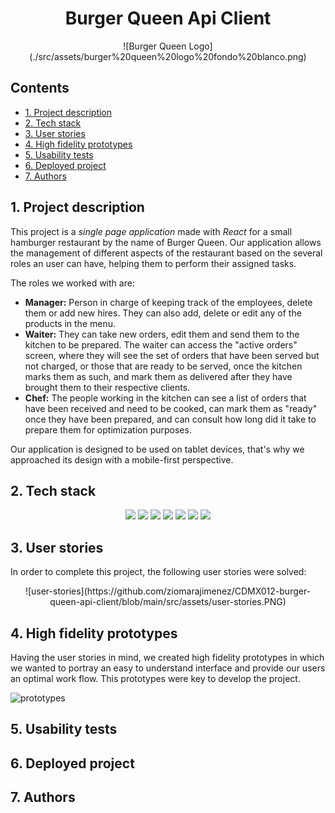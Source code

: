 <div align="center">
  <h1> Burger Queen Api Client </h1>
  ![Burger Queen Logo](./src/assets/burger%20queen%20logo%20fondo%20blanco.png)
</div>

## Contents

* [1. Project description](#1-project-description)
* [2. Tech stack](#2-tech-stack)
* [3. User stories](#3-user-stories)
* [4. High fidelity prototypes](#4-high-fidelity-prototypes)
* [5. Usability tests](#5-usability-tests)
* [6. Deployed project](#6-deployed-project)
* [7. Authors](#7-authors)

## 1. Project description

This project is a *single page application* made with *React* for a small hamburger restaurant by the name of Burger Queen. Our application allows the management of different aspects of the restaurant based on the several roles an user can have, helping them to perform their assigned tasks. 

The roles we worked with are:

* **Manager:** Person in charge of keeping track of the employees, delete them or add new hires. They can also add, delete or edit any of the products in the menu.
* **Waiter:** They can take new orders, edit them and send them to the kitchen to be prepared. The waiter can access the "active orders" screen, where they will see the set of orders that have been served but not charged, or those that are ready to be served, once the kitchen marks them as such, and mark them as delivered after they have brought them to their respective clients. 
* **Chef:** The people working in the kitchen can see a list of orders that have been received and need to be cooked, can mark them as "ready" once they have been prepared, and can consult how long did it take to prepare them for optimization purposes. 

Our application is designed to be used on tablet devices, that's why we approached its design with a mobile-first perspective. 

## 2. Tech stack

<div align="center">
<a title="ReactJs" href="https://es.reactjs.org/"><img src="https://img.shields.io/badge/React-20232A?style=for-the-badge&logo=react&logoColor=61DAFB"></a>
<a title="ReactRouter" href="https://es.reactjs.org/"><img src="https://img.shields.io/badge/React_Router-CA4245?style=for-the-badge&logo=react-router&logoColor=white"></a>
<a title="JavaScript" href="https://developer.mozilla.org/es/docs/Web/JavaScript"><img src="https://img.shields.io/badge/JavaScript-323330?style=for-the-badge&logo=javascript&logoColor=F7DF1E"></a>
<a title="CSS" href="https://developer.mozilla.org/es/docs/Web/CSS"><img src="https://img.shields.io/badge/CSS3-1572B6?style=for-the-badge&logo=css3&logoColor=white"></a>
<a title="Jest" href="https://jestjs.io/"><img src="https://img.shields.io/badge/Jest-C21325?style=for-the-badge&logo=jest&logoColor=white"></a>
<a title="Eslint" href="https://eslint.org/"><img src="https://img.shields.io/badge/eslint-3A33D1?style=for-the-badge&logo=eslint&logoColor=white"></a>
<a title="Figma" href="https://www.figma.com/file/9Lkk5oAp6M3n7qUvPnAPDb/Burger-Queen?node-id=0%3A1/"><img src="https://img.shields.io/badge/Figma-F24E1E?style=for-the-badge&logo=figma&logoColor=white"></a>
</div>

## 3. User stories

In order to complete this project, the following user stories were solved:

<div align="center">
    ![user-stories](https://github.com/ziomarajimenez/CDMX012-burger-queen-api-client/blob/main/src/assets/user-stories.PNG)
</div>


## 4. High fidelity prototypes

Having the user stories in mind, we created high fidelity prototypes in which we wanted to portray an easy to understand interface and provide our users an optimal work flow. This prototypes were key to develop the project.

![prototypes](https://github.com/ziomarajimenez/CDMX012-burger-queen-api-client/blob/main/src/assets/prototypes.png)

## 5. Usability tests

## 6. Deployed project

## 7. Authors

